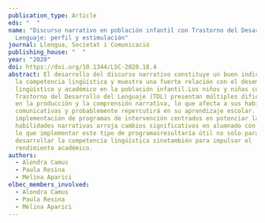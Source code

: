 ```yaml
---
publication_type: Article
eds: "  "
name: "Discurso narrativo en población infantil con Trastorno del Desarrollo del
  Lenguaje: perfil y estimulación"
journal: Llengua, Societat i Comunicació
publishing_house: "  "
year: "2020"
doi: https://doi.org/10.1344/LSC-2020.18.4
abstract: El desarrollo del discurso narrativo constituye un buen indicador de
  la competencia lingüística y muestra una fuerte relación con el desempeño
  lingüístico y académico en la población infantil.Los niños y niñas con
  Trastorno del Desarrollo del Lenguaje (TDL) presentan múltiples dificultades
  en la producción y la comprensión narrativa, lo que afecta a sus habilidades
  comunicativas y probablemente repercutirá en su aprendizaje escolar. La
  implementación de programas de intervención centrados en potenciar las
  habilidades narrativas arroja cambios significativos en alumnado con TDL, por
  lo que implementar este tipo de programasresultaría útil no solo para
  desarrollar la competencia lingüística sinotambién para impulsar el
  rendimiento académico.
authors:
  - Alondra Camus
  - Paula Resina
  - Melina Aparici
elbec_members_involved:
  - Alondra Camus
  - Paula Resina
  - Melina Aparici
---
```

